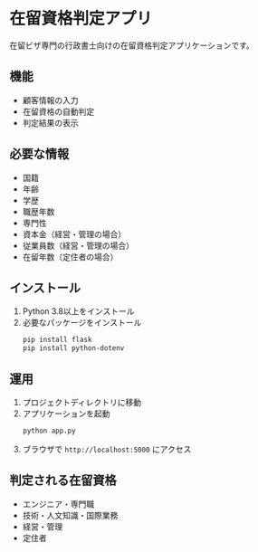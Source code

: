 # 在留資格判定アプリ

在留ビザ専門の行政書士向けの在留資格判定アプリケーションです。

## 機能

- 顧客情報の入力
- 在留資格の自動判定
- 判定結果の表示

## 必要な情報

- 国籍
- 年齢
- 学歴
- 職歴年数
- 専門性
- 資本金（経営・管理の場合）
- 従業員数（経営・管理の場合）
- 在留年数（定住者の場合）

## インストール

1. Python 3.8以上をインストール
2. 必要なパッケージをインストール
   ```bash
   pip install flask
   pip install python-dotenv
   ```

## 運用

1. プロジェクトディレクトリに移動
2. アプリケーションを起動
   ```bash
   python app.py
   ```
3. ブラウザで `http://localhost:5000` にアクセス

## 判定される在留資格

- エンジニア・専門職
- 技術・人文知識・国際業務
- 経営・管理
- 定住者
